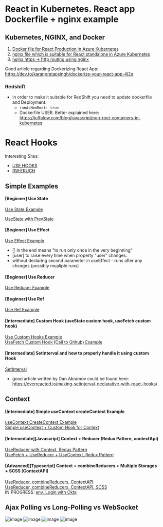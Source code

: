 # React in Kubernetes. React app Dockerfile + nginx example
## Kubernetes, NGINX, and Docker
1. [Docker file for React Production in Azure Kubernetes](https://github.com/Glareone/React-Hooks/blob/master/Dockerfile.standalone)    
2. [nginx file which is suitable for React standalone in Azure Kubernetes](https://github.com/Glareone/React-Hooks/blob/master/nginx.conf)    
3. [nginx https -> http routing using nginx](https://github.com/Glareone/React-Hooks-Docker/blob/master/nginx-http-routing.conf)

Good article regarding Dockerizing React App: https://dev.to/karanpratapsingh/dockerize-your-react-app-4j2e

### Redshift
* In order to make it suitable for RedShift you need to update dockerfile and Deployment:
  - `runAsNonRoot: true`  
  - Dockerfile USER. Better explained here: https://juffalow.com/blog/javascript/non-root-containers-in-kubernetes

# React Hooks

Interesting Sites:  
* [USE HOOKS](https://usehooks.com/)
* [RW;ERUCH](https://www.robinwieruch.de/blog)

## Simple Examples

#### [Beginner] Use State
[Use State Example](https://codesandbox.io/s/glareone-usestate-initial-28q54)

[UseState with PrevState](https://codesandbox.io/s/usestate-prevstate-xcjh0?file=/src/App.js)

#### [Beginner] Use Effect
[Use Effect Example](https://codesandbox.io/s/glareone-useeffect-example-uxzsf)

* [] in the end means "to run only once in the very beginning"
* [user] to raise every time when property "user" changes.
* without declaring second parameter in useEffect - runs after any changes (possibly mupliple runs)

#### [Beginner] Use Reducer
[Use Reducer Example](https://codesandbox.io/s/glareone-usereducer-example-b7jt3)

#### [Beginner] Use Ref
[Use Ref Example](https://codesandbox.io/s/glareone-useref-example-jb0li?file=/src/App.js)

#### [Intermediate] Custom Hook (useState custom hook, useFetch custom hook)
[Use Custom Hooks Example](https://codesandbox.io/s/glareone-custom-hooks-example-22h2i?file=/src/App.js)  
[UseFetch Custom Hook (Call to Github) Example](https://codesandbox.io/s/glareone-usefetch-bb3cr?file=/src/App.js)  

#### [Intermediate] SetInterval and how to properly handle it using custom Hook
[SetInterval](https://codesandbox.io/s/lingering-mountain-hq9rpy?file=/src/useHook.js)
* good article written by Dan Abramov could be found here: https://overreacted.io/making-setinterval-declarative-with-react-hooks/

## Context

#### [Intermediate] Simple useContext createContext Example
[useContext CreateContext Example](https://codesandbox.io/s/glareone-context-example-liej5?file=/src/AppInner.js)  
[Simple useContext + Custom Hook for Context](https://codesandbox.io/s/glareone-context-customhook-example-th6bg?file=/src/AppInner.js)  

#### [Intermediate][Javascript] Context + Reducer (Redux Pattern, contextApi)
[UseReducer with Context, Redux Pattern](https://codesandbox.io/s/glareone-context-reducer-1t99i?file=/src/components/Blog/blog.js)   
[UseFetch + UseReducer + UseContext, Redux Pattern](https://codesandbox.io/s/glareone-context-reducer-with-custom-hook-cxpcx?file=/src/hooks/useFetch.js)  

#### [Advanced][Typescript] Context + combineReducers + Multiple Storages + SCSS (ContextAPI)  
[UseReducer, combineReducers, ContextAPI](https://codesandbox.io/s/glareone-contextapi-combinereducer-multiplestore-typescript-eyf97h)   
[UseReducer, combineReducers, ContextAPI, SCSS](https://codesandbox.io/s/glareone-contextapi-combinereducer-multiplestore-scss-typescript-gcw6be)   
IN PROGRESS: [env, Login with Okta](https://codesandbox.io/s/glareone-contextapi-combinereducer-multiplestore-scss-env-config-typescript-f02sd3)  

## Ajax Polling vs Long-Polling vs WebSocket

![image](https://github.com/Glareone/React-Hooks-Docker/assets/4239376/88b71217-56d1-4d91-9587-28266bc972a4)
![image](https://github.com/Glareone/React-Hooks-Docker/assets/4239376/9dcae1f9-ef7c-43d4-9fd0-b18e4c41e64f)
![image](https://github.com/Glareone/React-Hooks-Docker/assets/4239376/0565d692-cb6a-4632-8f8a-0e845ab6e85b)
![image](https://github.com/Glareone/React-Hooks-Docker/assets/4239376/468f18d4-2667-4b3e-bd7a-560b24805a9e)





